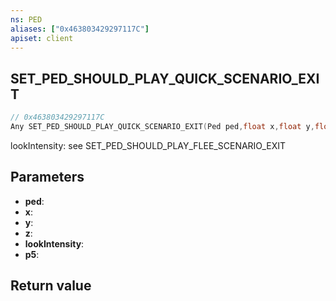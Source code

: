 ```yaml
---
ns: PED
aliases: ["0x463803429297117C"]
apiset: client
---
```

## SET_PED_SHOULD_PLAY_QUICK_SCENARIO_EXIT

```c
// 0x463803429297117C
Any SET_PED_SHOULD_PLAY_QUICK_SCENARIO_EXIT(Ped ped,float x,float y,float z,int lookIntensity,BOOL p5);
```

lookIntensity: see SET_PED_SHOULD_PLAY_FLEE_SCENARIO_EXIT

## Parameters
* **ped**:
* **x**:
* **y**:
* **z**:
* **lookIntensity**:
* **p5**:

## Return value

